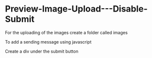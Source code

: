 # Preview-Image-Upload---Disable-Submit
For the uploading of the images create a folder called images

To add a sending message using javascript
<body onbeforeunload="sending()" >

Create a div under the submit button 
<div id="sending" ></div>

<script>
function sending() {
    
    document.getElementById("sending").innerHTML = "sending...";
}
</script>
